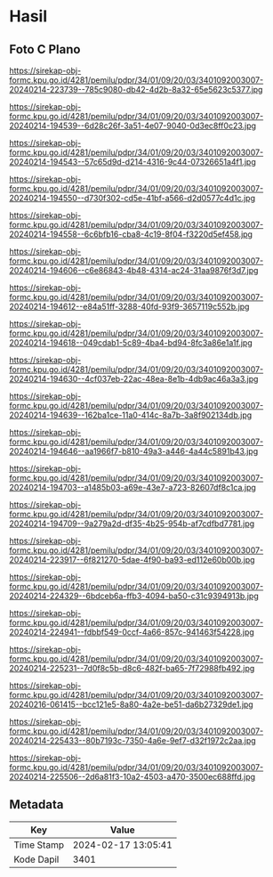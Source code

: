 # Hasil

## Foto C Plano

https://sirekap-obj-formc.kpu.go.id/4281/pemilu/pdpr/34/01/09/20/03/3401092003007-20240214-223739--785c9080-db42-4d2b-8a32-65e5623c5377.jpg

https://sirekap-obj-formc.kpu.go.id/4281/pemilu/pdpr/34/01/09/20/03/3401092003007-20240214-194539--6d28c26f-3a51-4e07-9040-0d3ec8ff0c23.jpg

https://sirekap-obj-formc.kpu.go.id/4281/pemilu/pdpr/34/01/09/20/03/3401092003007-20240214-194543--57c65d9d-d214-4316-9c44-07326651a4f1.jpg

https://sirekap-obj-formc.kpu.go.id/4281/pemilu/pdpr/34/01/09/20/03/3401092003007-20240214-194550--d730f302-cd5e-41bf-a566-d2d0577c4d1c.jpg

https://sirekap-obj-formc.kpu.go.id/4281/pemilu/pdpr/34/01/09/20/03/3401092003007-20240214-194558--6c6bfb16-cba8-4c19-8f04-f3220d5ef458.jpg

https://sirekap-obj-formc.kpu.go.id/4281/pemilu/pdpr/34/01/09/20/03/3401092003007-20240214-194606--c6e86843-4b48-4314-ac24-31aa9876f3d7.jpg

https://sirekap-obj-formc.kpu.go.id/4281/pemilu/pdpr/34/01/09/20/03/3401092003007-20240214-194612--e84a51ff-3288-40fd-93f9-3657119c552b.jpg

https://sirekap-obj-formc.kpu.go.id/4281/pemilu/pdpr/34/01/09/20/03/3401092003007-20240214-194618--049cdab1-5c89-4ba4-bd94-8fc3a86e1a1f.jpg

https://sirekap-obj-formc.kpu.go.id/4281/pemilu/pdpr/34/01/09/20/03/3401092003007-20240214-194630--4cf037eb-22ac-48ea-8e1b-4db9ac46a3a3.jpg

https://sirekap-obj-formc.kpu.go.id/4281/pemilu/pdpr/34/01/09/20/03/3401092003007-20240214-194639--162ba1ce-11a0-414c-8a7b-3a8f902134db.jpg

https://sirekap-obj-formc.kpu.go.id/4281/pemilu/pdpr/34/01/09/20/03/3401092003007-20240214-194646--aa1966f7-b810-49a3-a446-4a44c5891b43.jpg

https://sirekap-obj-formc.kpu.go.id/4281/pemilu/pdpr/34/01/09/20/03/3401092003007-20240214-194703--a1485b03-a69e-43e7-a723-82607df8c1ca.jpg

https://sirekap-obj-formc.kpu.go.id/4281/pemilu/pdpr/34/01/09/20/03/3401092003007-20240214-194709--9a279a2d-df35-4b25-954b-af7cdfbd7781.jpg

https://sirekap-obj-formc.kpu.go.id/4281/pemilu/pdpr/34/01/09/20/03/3401092003007-20240214-223917--6f821270-5dae-4f90-ba93-ed112e60b00b.jpg

https://sirekap-obj-formc.kpu.go.id/4281/pemilu/pdpr/34/01/09/20/03/3401092003007-20240214-224329--6bdceb6a-ffb3-4094-ba50-c31c9394913b.jpg

https://sirekap-obj-formc.kpu.go.id/4281/pemilu/pdpr/34/01/09/20/03/3401092003007-20240214-224941--fdbbf549-0ccf-4a66-857c-941463f54228.jpg

https://sirekap-obj-formc.kpu.go.id/4281/pemilu/pdpr/34/01/09/20/03/3401092003007-20240214-225231--7d0f8c5b-d8c6-482f-ba65-7f72988fb492.jpg

https://sirekap-obj-formc.kpu.go.id/4281/pemilu/pdpr/34/01/09/20/03/3401092003007-20240216-061415--bcc121e5-8a80-4a2e-be51-da6b27329de1.jpg

https://sirekap-obj-formc.kpu.go.id/4281/pemilu/pdpr/34/01/09/20/03/3401092003007-20240214-225433--80b7193c-7350-4a6e-9ef7-d32f1972c2aa.jpg

https://sirekap-obj-formc.kpu.go.id/4281/pemilu/pdpr/34/01/09/20/03/3401092003007-20240214-225506--2d6a81f3-10a2-4503-a470-3500ec688ffd.jpg


## Metadata

| Key        | Value               |
| ---------- | ------------------- |
| Time Stamp | 2024-02-17 13:05:41 |
| Kode Dapil | 3401                |



